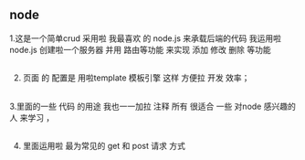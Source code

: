 ## node
 1.这是一个简单crud 采用啦 我最喜欢 的 node.js 来承载后端的代码  我运用啦 node.js 创建啦一个服务器  并用 路由等功能 来实现  添加 修改 删除 等功能

 ##

 2. 页面 的 配置是 用啦template 模板引擎 这样 方便拉 开发 效率；

 ##

 3.里面的一些 代码  的用途 我也一一加拉 注释 所有 很适合 一些 对node 感兴趣的 人 来学习 ，

 ##
 4.  里面运用啦 最为常见的 get  和 post 请求 方式  

